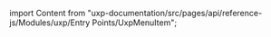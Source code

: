 
import Content from "uxp-documentation/src/pages/api/reference-js/Modules/uxp/Entry Points/UxpMenuItem";

<Content query="product=photoshop"/>
